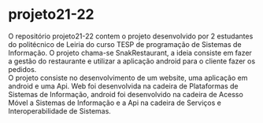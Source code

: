 # projeto21-22


O repositório projeto21-22 contem o projeto desenvolvido por 2 estudantes do politécnico de Leiria do curso TESP de programação de Sistemas de Informação. O projeto chama-se SnakRestaurant, a ideia consiste em fazer a gestão do restaurante e utilizar a aplicação android para o cliente fazer os pedidos.<br />
O projeto consiste no desenvolvimento de um website, uma aplicação em android e uma Api. Web foi desenvolvida na cadeira de Plataformas de Sistemas de Informação, android foi desenvolvido na cadeira de Acesso Móvel a Sistemas de Informação e a Api na cadeira de Serviços e Interoperabilidade de Sistemas.<br />
